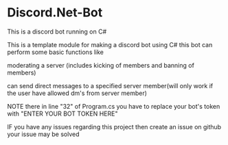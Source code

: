 # Discord.Net-Bot
This is a discord bot running on C#

This is a template module for making a discord bot using C# this bot can perform some basic functions
like

moderating a server (includes kicking of members and banning of members)

can send direct messages to a specified server member(will only work if the user have allowed dm's from server member)

NOTE there in line "32" of Program.cs you have to replace your bot's token with "ENTER YOUR BOT TOKEN HERE"

IF you have any issues regarding this project then create an issue on github your issue may be solved
